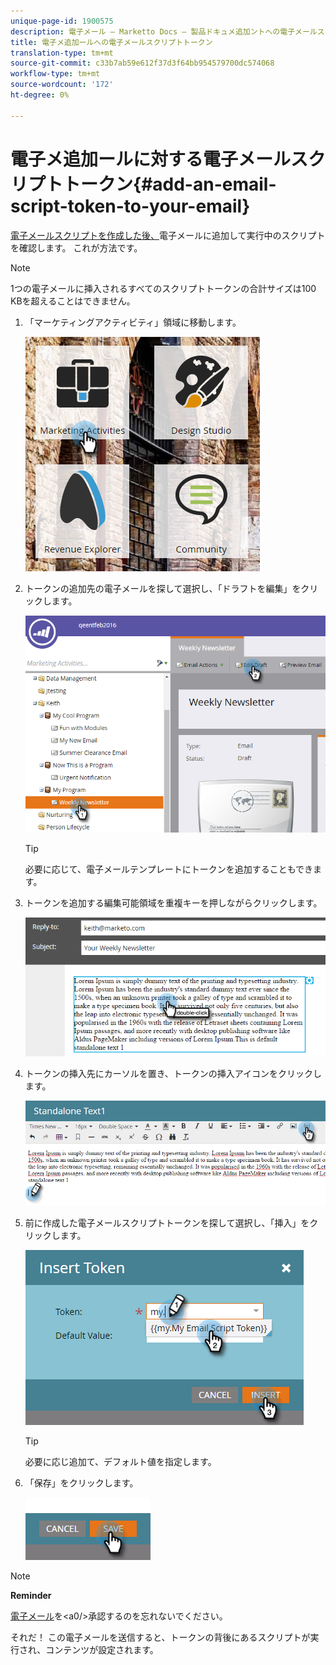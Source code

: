 ```yaml
---
unique-page-id: 1900575
description: 電子メール — Marketto Docs — 製品ドキュメ追加ントへの電子メールスクリプトトークン
title: 電子メ追加ールへの電子メールスクリプトトークン
translation-type: tm+mt
source-git-commit: c33b7ab59e612f37d3f64bb954579700dc574068
workflow-type: tm+mt
source-wordcount: '172'
ht-degree: 0%

---
```



# 電子メ追加ールに対する電子メールスクリプトトークン{#add-an-email-script-token-to-your-email}

[電子メールスクリプトを作成した後、](create-an-email-script-token.md)電子メールに追加して実行中のスクリプトを確認します。 これが方法です。

>[!NOTE]
>
>1つの電子メールに挿入されるすべてのスクリプトトークンの合計サイズは100 KBを超えることはできません。

1. 「マーケティングアクティビティ」領域に移動します。

   ![](assets/one-2.png)

1. トークンの追加先の電子メールを探して選択し、「ドラフトを編集」をクリックします。

   ![](assets/two-2.png)

   >[!TIP]
   >
   >必要に応じて、電子メールテンプレートにトークンを追加することもできます。

1. トークンを追加する編集可能領域を重複キーを押しながらクリックします。

   ![](assets/three-2.png)

1. トークンの挿入先にカーソルを置き、トークンの挿入アイコンをクリックします。

   ![](assets/four-2.png)

1. 前に作成した電子メールスクリプトトークンを探して選択し、「挿入」をクリックします。

   ![](assets/five-1.png)

   >[!TIP]
   >
   >必要に応じ追加て、デフォルト値を指定します。

1. 「保存」をクリックします。

   ![](assets/six.png)

>[!NOTE]
>
>**Reminder**
>
>[電子メール](../../../../product-docs/email-marketing/general/creating-an-email/approve-an-email.md)を&lt;a0/>承認するのを忘れないでください。

それだ！ この電子メールを送信すると、トークンの背後にあるスクリプトが実行され、コンテンツが設定されます。
